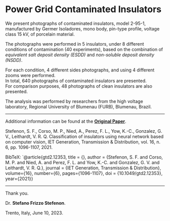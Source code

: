 # Power Grid Contaminated Insulators

We present photographs of contaminated insulators, model 2-95-1, manufactured by Germer Isoladores, mono body, pin-type profile, voltage class 15 kV, of porcelain material.

The photographs were performed in 5 insulators, under 8 different conditions of contamination (40 experiments), based on the combination of *equivalent salt deposit density (ESDD)* and *non-soluble deposit density (NSDD)*.   
  
For each condition, 4 different sides photographs, and using 4 different zooms were performed.  
In total, 640 photographs of contaminated insulators are presented.  
For comparison purposes, 48 photographs of clean insulators are also presented.

The analysis was performed by researchers from the high voltage laboratory, Regional University of Blumenau (FURB), Blumenau, Brazil. 

---

Additional information can be found at the **[Original Paper](https://doi.org/10.1049/gtd2.12353)**.

Stefenon, S. F., Corso, M. P., Nied, A., Perez, F. L., Yow, K.-C., Gonzalez, G. V., Leithardt, V. R. Q. Classification of insulators using neural network based on computer vision, IET Generation, Transmission & Distribution, vol. 16, n. 6, pp. 1096-1107, 2021.

BibTeX:
`@article{gtd2.12353, title = {}, author = {Stefenon, S. F. and Corso, M. P. and Nied, A. and Perez, F. L. and Yow, K.-C. and Gonzalez, G. V. and Leithardt, V. R. Q.}, journal = {IET Generation, Transmission \& Distribution}, volume={16}, number={6}, pages={1096-1107}, doi = {10.1049/gtd2.12353}, year={2021}}

---
Thank you.

Dr. **Stefano Frizzo Stefenon**.

Trento, Italy, June 10, 2023.
